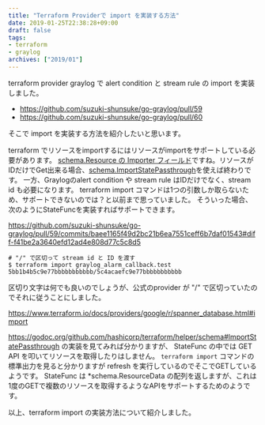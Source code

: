 ```yaml
---
title: "Terraform Providerで import を実装する方法"
date: 2019-01-25T22:38:28+09:00
draft: false
tags:
- terraform
- graylog
archives: ["2019/01"]
---
```


terraform provider graylog で alert condition と stream rule の import を実装しました。

* https://github.com/suzuki-shunsuke/go-graylog/pull/59
* https://github.com/suzuki-shunsuke/go-graylog/pull/60

そこで import を実装する方法を紹介したいと思います。

terraform でリソースをimportするにはリソースがimportをサポートしている必要があります。
[schema.Resource の Importer フィールド](https://godoc.org/github.com/hashicorp/terraform/helper/schema#Resource)ですね。リソースがIDだけでGet出来る場合、[schema.ImportStatePassthrough](https://godoc.org/github.com/hashicorp/terraform/helper/schema#ImportStatePassthrough)を使えば終わりです。
一方、Graylogのalert condition や stream rule はIDだけでなく、stream id も必要になります。
terraform import コマンドは1つの引数しか取らないため、サポートできないのでは？と以前まで思っていました。
そういった場合、次のようにStateFuncを実装すればサポートできます。

https://github.com/suzuki-shunsuke/go-graylog/pull/59/commits/baee1165f49d2bc21b6ea7551ceff6b7daf01543#diff-f41be2a3640efd12ad4e808d77c5c8d5

```
# "/" で区切って stream id と ID を渡す
$ terraform import graylog_alarm_callback.test 5bb1b4b5c9e77bbbbbbbbbbb/5c4acaefc9e77bbbbbbbbbbb
```

区切り文字は何でも良いのでしょうが、公式のprovider が "/" で区切っていたのでそれに従うことにしました。

https://www.terraform.io/docs/providers/google/r/spanner_database.html#import

https://godoc.org/github.com/hashicorp/terraform/helper/schema#ImportStatePassthrough の実装を見てみれば分かりますが、
StateFunc の中では GET API を叩いてリソースを取得したりはしません。
`terraform import` コマンドの標準出力を見ると分かりますが refresh を実行しているのでそこでGETしているようです。
StateFunc は *schema.ResourceData の配列を返しますが、これは1度のGETで複数のリソースを取得するようなAPIをサポートするためのようです。

以上、terraform import の実装方法について紹介しました。
